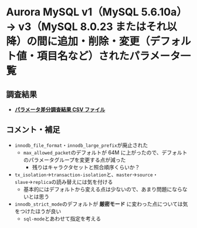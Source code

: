 # Aurora MySQL v1（MySQL 5.6.10a）→ v3（MySQL 8.0.23 またはそれ以降）の間に追加・削除・変更（デフォルト値・項目名など）されたパラメータ一覧

## 調査結果

- **[パラメータ差分調査結果 CSV ファイル](aurora-mysql1_3_param_diff.csv)**

## コメント・補足

- `innodb_file_format`・`innodb_large_prefix`が廃止された
  - `max_allowed_packet`のデフォルトが 64M に上がったので、デフォルトのパラメータグループを変更する点が減った
    - 残りはキャラクタセットと照合順序くらいか？
- `tx_isolation`→`transaction-isolation`と、`master`→`source`・`slave`→`replica`の読み替えには気を付ける
  - 基本的にはデフォルトから変える点は少ないので、あまり問題にならないとは思う
- `innodb_strict_mode`のデフォルトが **厳密モード** に変わった点については気をつけたほうが良い
  - `sql-mode`とあわせて指定を考える
